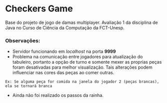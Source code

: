# Checkers Game
Base do projeto de jogo de damas multiplayer.
Avaliação 1 da disciplina de Java no Curso de Ciência da Computação da FCT-Unesp. 

### Observações:
- Servidor funcionando em *localhost* na porta **9999**
- Problema na comunicação entre jogadores para atualização do tabuleiro, portanto a opção de turno e somente mexer as proprias peças foram desativadas para melhor visualização. Tais alterações podem influenciar nas cores das peças ao comer outras.
```
Ex: Se alguma peça for comida na janela do jogador 2 (peças brancas), ela se tornará branca
```
- Ainda não foi realizado os passos da rainha.

